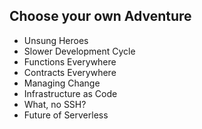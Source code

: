 ## Choose your own Adventure

- Unsung Heroes
- Slower Development Cycle
- Functions Everywhere
- Contracts Everywhere
- Managing Change
- Infrastructure as Code
- What, no SSH?
- Future of Serverless

